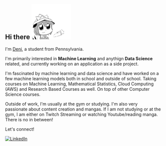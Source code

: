 ## Hi there ![Waving Animation](./Wave.gif)

I'm [Deni](https://denibravo.github.io/portfolio/), a student from Pennsylvania.

I'm primarily interested in **Machine Learning** and anythign **Data Science** related, and currently working on an application as a side project. 

I'm fascinated by machine learning and data science and have worked on a few machine learning models both in school and outside of school. Taking courses on Machine Learning, Mathematical Statistics, Cloud Computing (AWS) and Research Based Courses as well. On top of other Computer Science courses.

Outside of work, I'm usually at the gym or studying. I'm also very passionate about content creation and mangas. If I am not studying or at the gym, I am either on Twitch Streaming or watching Youtube/reading manga. There is no in between!

Let's connect!

[![LinkedIn](https://img.shields.io/badge/LinkedIn-Profile-blue?style=flat&logo=linkedin)](https://www.linkedin.com/in/denibravo)  
